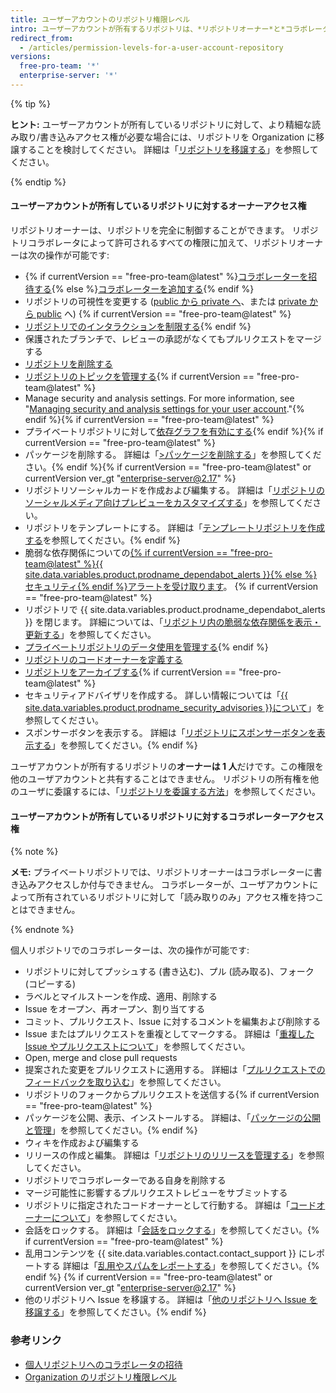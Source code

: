 ```yaml
---
title: ユーザーアカウントのリポジトリ権限レベル
intro: ユーザーアカウントが所有するリポジトリは、*リポジトリオーナー*と*コラボレーター*という 2 つの権限レベルを持ちます。
redirect_from:
  - /articles/permission-levels-for-a-user-account-repository
versions:
  free-pro-team: '*'
  enterprise-server: '*'
---
```


{% tip %}

**ヒント:** ユーザーアカウントが所有しているリポジトリに対して、より精細な読み取り/書き込みアクセス権が必要な場合には、リポジトリを Organization に移譲することを検討してください。 詳細は「[リポジトリを移譲する](/articles/transferring-a-repository)」を参照してください。

{% endtip %}

#### ユーザーアカウントが所有しているリポジトリに対するオーナーアクセス権

リポジトリオーナーは、リポジトリを完全に制御することができます。 リポジトリコラボレータによって許可されるすべての権限に加えて、リポジトリオーナーは次の操作が可能です:

- {% if currentVersion == "free-pro-team@latest" %}[コラボレーターを招待する](/articles/inviting-collaborators-to-a-personal-repository){% else %}[コラボレーターを追加する](/articles/inviting-collaborators-to-a-personal-repository){% endif %}
- リポジトリの可視性を変更する ([public から private へ](/articles/making-a-public-repository-private)、または [private から public](/articles/making-a-private-repository-public) へ) {% if currentVersion == "free-pro-team@latest" %}
- [リポジトリでのインタラクションを制限する](/articles/limiting-interactions-with-your-repository){% endif %}
- 保護されたブランチで、レビューの承認がなくてもプルリクエストをマージする
- [リポジトリを削除する](/articles/deleting-a-repository)
- [リポジトリのトピックを管理する](/articles/classifying-your-repository-with-topics){% if currentVersion == "free-pro-team@latest" %}
- Manage security and analysis settings. For more information, see "[Managing security and analysis settings for your user account](/github/setting-up-and-managing-your-github-user-account/managing-security-and-analysis-settings-for-your-user-account)."{% endif %}{% if currentVersion == "free-pro-team@latest" %}
- プライベートリポジトリに対して[依存グラフを有効にする](/github/visualizing-repository-data-with-graphs/exploring-the-dependencies-and-dependents-of-a-repository){% endif %}{% if currentVersion == "free-pro-team@latest" %}
- パッケージを削除する。 詳細は「[>パッケージを削除する](/github/managing-packages-with-github-packages/deleting-a-package)」を参照してください。{% endif %}{% if currentVersion == "free-pro-team@latest" or currentVersion ver_gt "enterprise-server@2.17" %}
- リポジトリソーシャルカードを作成および編集する。 詳細は「[リポジトリのソーシャルメディア向けプレビューをカスタマイズする](/articles/customizing-your-repositorys-social-media-preview)」を参照してください。
- リポジトリをテンプレートにする。 詳細は「[テンプレートリポジトリを作成する](/articles/creating-a-template-repository)を参照してください。{% endif %}
- 脆弱な依存関係についての[{% if currentVersion == "free-pro-team@latest" %}{{ site.data.variables.product.prodname_dependabot_alerts }}{% else %}セキュリティ{% endif %}アラートを受け取ります](/github/managing-security-vulnerabilities/about-alerts-for-vulnerable-dependencies)。 {% if currentVersion == "free-pro-team@latest" %}
- リポジトリで {{ site.data.variables.product.prodname_dependabot_alerts }} を閉じます。 詳細については、「[リポジトリ内の脆弱な依存関係を表示・更新する](/github/managing-security-vulnerabilities/viewing-and-updating-vulnerable-dependencies-in-your-repository)」を参照してください。
- [プライベートリポジトリのデータ使用を管理する](/github/understanding-how-github-uses-and-protects-your-data/managing-data-use-settings-for-your-private-repository){% endif %}
- [リポジトリのコードオーナーを定義する](/articles/about-code-owners)
- [リポジトリをアーカイブする](/articles/about-archiving-repositories){% if currentVersion == "free-pro-team@latest" %}
- セキュリティアドバイザリを作成する。 詳しい情報については「[{{ site.data.variables.product.prodname_security_advisories }}について](/github/managing-security-vulnerabilities/about-github-security-advisories)」を参照してください。
- スポンサーボタンを表示する。 詳細は「[リポジトリにスポンサーボタンを表示する](/articles/displaying-a-sponsor-button-in-your-repository)」を参照してください。{% endif %}

ユーザアカウントが所有するリポジトリの**オーナーは 1 人**だけです。この権限を他のユーザアカウントと共有することはできません。 リポジトリの所有権を他のユーザに委譲するには、「[リポジトリを委譲する方法](/articles/how-to-transfer-a-repository)」を参照してください。

#### ユーザーアカウントが所有しているリポジトリに対するコラボレーターアクセス権

{% note %}

**メモ:** プライベートリポジトリでは、リポジトリオーナーはコラボレーターに書き込みアクセスしか付与できません。 コラボレーターが、ユーザアカウントによって所有されているリポジトリに対して「読み取りのみ」アクセス権を持つことはできません。

{% endnote %}

個人リポジトリでのコラボレーターは、次の操作が可能です:

- リポジトリに対してプッシュする (書き込む)、プル (読み取る)、フォーク (コピーする)
- ラベルとマイルストーンを作成、適用、削除する
- Issue をオープン、再オープン、割り当てする
- コミット、プルリクエスト、Issue に対するコメントを編集および削除する
- Issue またはプルリクエストを重複としてマークする。 詳細は「[重複した Issue やプルリクエストについて](/articles/about-duplicate-issues-and-pull-requests)」を参照してください。
- Open, merge and close pull requests
- 提案された変更をプルリクエストに適用する。 詳細は「[プルリクエストでのフィードバックを取り込む](/articles/incorporating-feedback-in-your-pull-request)」を参照してください。
- リポジトリのフォークからプルリクエストを送信する{% if currentVersion == "free-pro-team@latest" %}
- パッケージを公開、表示、インストールする。 詳細は、「[パッケージの公開と管理](/github/managing-packages-with-github-packages/publishing-and-managing-packages)」を参照してください。{% endif %}
- ウィキを作成および編集する
- リリースの作成と編集。 詳細は「[リポジトリのリリースを管理する](/github/administering-a-repository/managing-releases-in-a-repository)」を参照してください。
- リポジトリでコラボレーターである自身を削除する
- マージ可能性に影響するプルリクエストレビューをサブミットする
- リポジトリに指定されたコードオーナーとして行動する。 詳細は「[コードオーナーについて](/articles/about-code-owners)」を参照してください。
- 会話をロックする。 詳細は「[会話をロックする](/articles/locking-conversations)」を参照してください。{% if currentVersion == "free-pro-team@latest" %}
- 乱用コンテンツを {{ site.data.variables.contact.contact_support }} にレポートする 詳細は「[乱用やスパムをレポートする](/articles/reporting-abuse-or-spam)」を参照してください。{% endif %}
{% if currentVersion == "free-pro-team@latest" or currentVersion ver_gt "enterprise-server@2.17" %}
- 他のリポジトリへ Issue を移譲する。 詳細は「[他のリポジトリへ Issue を移譲する](/articles/transferring-an-issue-to-another-repository)」を参照してください。{% endif %}

### 参考リンク

- [個人リポジトリへのコラボレータの招待](/articles/inviting-collaborators-to-a-personal-repository)
- [Organization のリポジトリ権限レベル](/articles/repository-permission-levels-for-an-organization)
